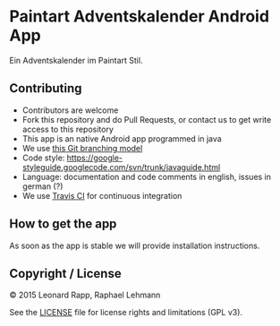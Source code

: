 # Paintart Adventskalender Android App

Ein Adventskalender im Paintart Stil.


## Contributing

* Contributors are welcome
* Fork this repository and do Pull Requests, or contact us to get write access to this repository
* This app is an native Android app programmed in java
* We use [this Git branching model](http://nvie.com/posts/a-successful-git-branching-model/)
* Code style: https://google-styleguide.googlecode.com/svn/trunk/javaguide.html
* Language: documentation and code comments in english, issues in german (?)
* We use [Travis CI](https://travis-ci.org/) for continuous integration


## How to get the app

As soon as the app is stable we will provide installation instructions.


## Copyright / License

&copy; 2015 Leonard Rapp, Raphael Lehmann

See the [LICENSE](LICENSE.txt) file for license rights and limitations (GPL v3).
